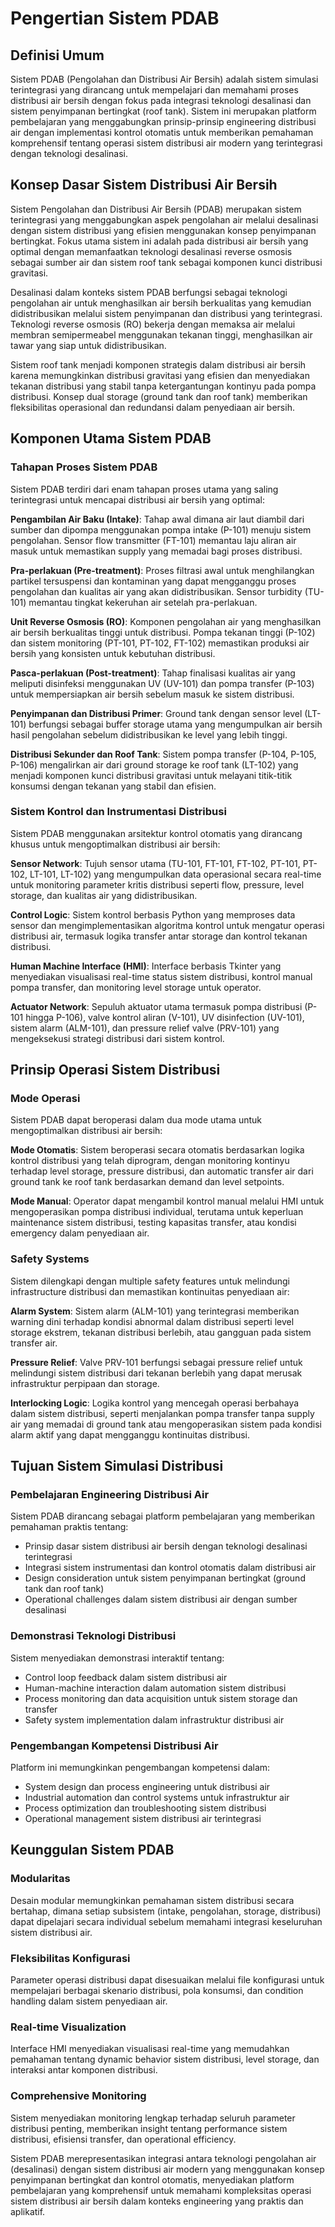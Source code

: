 # Pengertian Sistem PDAB

## Definisi Umum

Sistem PDAB (Pengolahan dan Distribusi Air Bersih) adalah sistem simulasi terintegrasi yang dirancang untuk mempelajari dan memahami proses distribusi air bersih dengan fokus pada integrasi teknologi desalinasi dan sistem penyimpanan bertingkat (roof tank). Sistem ini merupakan platform pembelajaran yang menggabungkan prinsip-prinsip engineering distribusi air dengan implementasi kontrol otomatis untuk memberikan pemahaman komprehensif tentang operasi sistem distribusi air modern yang terintegrasi dengan teknologi desalinasi.

## Konsep Dasar Sistem Distribusi Air Bersih

Sistem Pengolahan dan Distribusi Air Bersih (PDAB) merupakan sistem terintegrasi yang menggabungkan aspek pengolahan air melalui desalinasi dengan sistem distribusi yang efisien menggunakan konsep penyimpanan bertingkat. Fokus utama sistem ini adalah pada distribusi air bersih yang optimal dengan memanfaatkan teknologi desalinasi reverse osmosis sebagai sumber air dan sistem roof tank sebagai komponen kunci distribusi gravitasi.

Desalinasi dalam konteks sistem PDAB berfungsi sebagai teknologi pengolahan air untuk menghasilkan air bersih berkualitas yang kemudian didistribusikan melalui sistem penyimpanan dan distribusi yang terintegrasi. Teknologi reverse osmosis (RO) bekerja dengan memaksa air melalui membran semipermeabel menggunakan tekanan tinggi, menghasilkan air tawar yang siap untuk didistribusikan.

Sistem roof tank menjadi komponen strategis dalam distribusi air bersih karena memungkinkan distribusi gravitasi yang efisien dan menyediakan tekanan distribusi yang stabil tanpa ketergantungan kontinyu pada pompa distribusi. Konsep dual storage (ground tank dan roof tank) memberikan fleksibilitas operasional dan redundansi dalam penyediaan air bersih.

## Komponen Utama Sistem PDAB

### Tahapan Proses Sistem PDAB

Sistem PDAB terdiri dari enam tahapan proses utama yang saling terintegrasi untuk mencapai distribusi air bersih yang optimal:

**Pengambilan Air Baku (Intake)**: Tahap awal dimana air laut diambil dari sumber dan dipompa menggunakan pompa intake (P-101) menuju sistem pengolahan. Sensor flow transmitter (FT-101) memantau laju aliran air masuk untuk memastikan supply yang memadai bagi proses distribusi.

**Pra-perlakuan (Pre-treatment)**: Proses filtrasi awal untuk menghilangkan partikel tersuspensi dan kontaminan yang dapat mengganggu proses pengolahan dan kualitas air yang akan didistribusikan. Sensor turbidity (TU-101) memantau tingkat kekeruhan air setelah pra-perlakuan.

**Unit Reverse Osmosis (RO)**: Komponen pengolahan air yang menghasilkan air bersih berkualitas tinggi untuk distribusi. Pompa tekanan tinggi (P-102) dan sistem monitoring (PT-101, PT-102, FT-102) memastikan produksi air bersih yang konsisten untuk kebutuhan distribusi.

**Pasca-perlakuan (Post-treatment)**: Tahap finalisasi kualitas air yang meliputi disinfeksi menggunakan UV (UV-101) dan pompa transfer (P-103) untuk mempersiapkan air bersih sebelum masuk ke sistem distribusi.

**Penyimpanan dan Distribusi Primer**: Ground tank dengan sensor level (LT-101) berfungsi sebagai buffer storage utama yang mengumpulkan air bersih hasil pengolahan sebelum didistribusikan ke level yang lebih tinggi.

**Distribusi Sekunder dan Roof Tank**: Sistem pompa transfer (P-104, P-105, P-106) mengalirkan air dari ground storage ke roof tank (LT-102) yang menjadi komponen kunci distribusi gravitasi untuk melayani titik-titik konsumsi dengan tekanan yang stabil dan efisien.

### Sistem Kontrol dan Instrumentasi Distribusi

Sistem PDAB menggunakan arsitektur kontrol otomatis yang dirancang khusus untuk mengoptimalkan distribusi air bersih:

**Sensor Network**: Tujuh sensor utama (TU-101, FT-101, FT-102, PT-101, PT-102, LT-101, LT-102) yang mengumpulkan data operasional secara real-time untuk monitoring parameter kritis distribusi seperti flow, pressure, level storage, dan kualitas air yang didistribusikan.

**Control Logic**: Sistem kontrol berbasis Python yang memproses data sensor dan mengimplementasikan algoritma kontrol untuk mengatur operasi distribusi air, termasuk logika transfer antar storage dan kontrol tekanan distribusi.

**Human Machine Interface (HMI)**: Interface berbasis Tkinter yang menyediakan visualisasi real-time status sistem distribusi, kontrol manual pompa transfer, dan monitoring level storage untuk operator.

**Actuator Network**: Sepuluh aktuator utama termasuk pompa distribusi (P-101 hingga P-106), valve kontrol aliran (V-101), UV disinfection (UV-101), sistem alarm (ALM-101), dan pressure relief valve (PRV-101) yang mengeksekusi strategi distribusi dari sistem kontrol.

## Prinsip Operasi Sistem Distribusi

### Mode Operasi

Sistem PDAB dapat beroperasi dalam dua mode utama untuk mengoptimalkan distribusi air bersih:

**Mode Otomatis**: Sistem beroperasi secara otomatis berdasarkan logika kontrol distribusi yang telah diprogram, dengan monitoring kontinyu terhadap level storage, pressure distribusi, dan automatic transfer air dari ground tank ke roof tank berdasarkan demand dan level setpoints.

**Mode Manual**: Operator dapat mengambil kontrol manual melalui HMI untuk mengoperasikan pompa distribusi individual, terutama untuk keperluan maintenance sistem distribusi, testing kapasitas transfer, atau kondisi emergency dalam penyediaan air.

### Safety Systems

Sistem dilengkapi dengan multiple safety features untuk melindungi infrastructure distribusi dan memastikan kontinuitas penyediaan air:

**Alarm System**: Sistem alarm (ALM-101) yang terintegrasi memberikan warning dini terhadap kondisi abnormal dalam distribusi seperti level storage ekstrem, tekanan distribusi berlebih, atau gangguan pada sistem transfer air.

**Pressure Relief**: Valve PRV-101 berfungsi sebagai pressure relief untuk melindungi sistem distribusi dari tekanan berlebih yang dapat merusak infrastruktur perpipaan dan storage.

**Interlocking Logic**: Logika kontrol yang mencegah operasi berbahaya dalam sistem distribusi, seperti menjalankan pompa transfer tanpa supply air yang memadai di ground tank atau mengoperasikan sistem pada kondisi alarm aktif yang dapat mengganggu kontinuitas distribusi.

## Tujuan Sistem Simulasi Distribusi

### Pembelajaran Engineering Distribusi Air

Sistem PDAB dirancang sebagai platform pembelajaran yang memberikan pemahaman praktis tentang:
- Prinsip dasar sistem distribusi air bersih dengan teknologi desalinasi terintegrasi
- Integrasi sistem instrumentasi dan kontrol otomatis dalam distribusi air
- Design consideration untuk sistem penyimpanan bertingkat (ground tank dan roof tank)
- Operational challenges dalam sistem distribusi air dengan sumber desalinasi

### Demonstrasi Teknologi Distribusi

Sistem menyediakan demonstrasi interaktif tentang:
- Control loop feedback dalam sistem distribusi air
- Human-machine interaction dalam automation sistem distribusi
- Process monitoring dan data acquisition untuk sistem storage dan transfer
- Safety system implementation dalam infrastruktur distribusi air

### Pengembangan Kompetensi Distribusi Air

Platform ini memungkinkan pengembangan kompetensi dalam:
- System design dan process engineering untuk distribusi air
- Industrial automation dan control systems untuk infrastruktur air
- Process optimization dan troubleshooting sistem distribusi
- Operational management sistem distribusi air terintegrasi

## Keunggulan Sistem PDAB

### Modularitas

Desain modular memungkinkan pemahaman sistem distribusi secara bertahap, dimana setiap subsistem (intake, pengolahan, storage, distribusi) dapat dipelajari secara individual sebelum memahami integrasi keseluruhan sistem distribusi air.

### Fleksibilitas Konfigurasi

Parameter operasi distribusi dapat disesuaikan melalui file konfigurasi untuk mempelajari berbagai skenario distribusi, pola konsumsi, dan condition handling dalam sistem penyediaan air.

### Real-time Visualization

Interface HMI menyediakan visualisasi real-time yang memudahkan pemahaman tentang dynamic behavior sistem distribusi, level storage, dan interaksi antar komponen distribusi.

### Comprehensive Monitoring

Sistem menyediakan monitoring lengkap terhadap seluruh parameter distribusi penting, memberikan insight tentang performance sistem distribusi, efisiensi transfer, dan operational efficiency.

Sistem PDAB merepresentasikan integrasi antara teknologi pengolahan air (desalinasi) dengan sistem distribusi air modern yang menggunakan konsep penyimpanan bertingkat dan kontrol otomatis, menyediakan platform pembelajaran yang komprehensif untuk memahami kompleksitas operasi sistem distribusi air bersih dalam konteks engineering yang praktis dan aplikatif.
